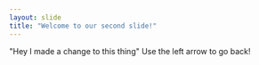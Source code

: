 ```yaml
---
layout: slide
title: "Welcome to our second slide!"
---
```

"Hey I made a change to this thing"
Use the left arrow to go back!
